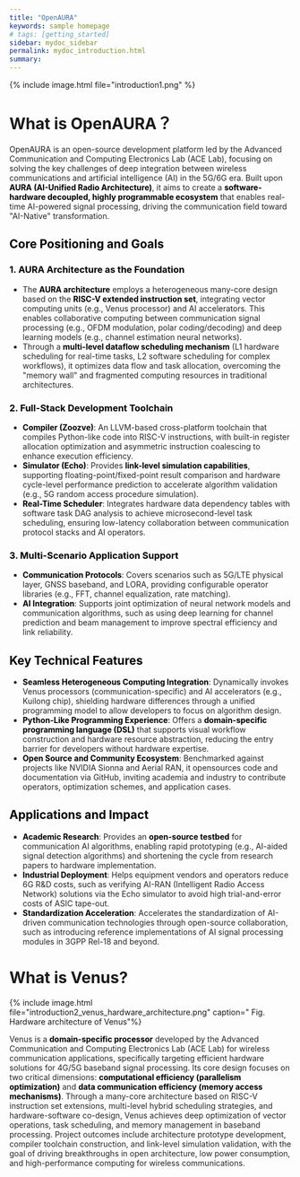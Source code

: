 ```yaml
---
title: "OpenAURA"
keywords: sample homepage
# tags: [getting_started]
sidebar: mydoc_sidebar
permalink: mydoc_introduction.html
summary:  
---
```




{% include image.html file="introduction1.png" %}

# What is OpenAURA？

OpenAURA<font style="color:rgba(0, 0, 0, 0.85) !important;"> is an open-source development platform led by the Advanced Communication and Computing Electronics Lab (ACE Lab), focusing on solving the key challenges of deep integration between wireless communications and artificial intelligence (AI) in the 5G/6G era. Built upon </font>**<font style="color:rgb(0, 0, 0) !important;">AURA (AI-Unified Radio Architecture)</font>**<font style="color:rgba(0, 0, 0, 0.85) !important;">, it aims to create a </font>**<font style="color:rgb(0, 0, 0) !important;">software-hardware decoupled, highly programmable ecosystem</font>**<font style="color:rgba(0, 0, 0, 0.85) !important;"> that enables real-time AI-powered signal processing, driving the communication field toward "AI-Native" transformation.</font>

## <font style="color:rgb(0, 0, 0) !important;">Core Positioning and Goals</font>

### <font style="color:rgb(0, 0, 0) !important;">1. AURA Architecture as the Foundation</font>

* <font style="color:rgba(0, 0, 0, 0.85) !important;">The </font>**<font style="color:rgb(0, 0, 0) !important;">AURA architecture</font>**<font style="color:rgba(0, 0, 0, 0.85) !important;"> employs a heterogeneous many-core design based on the </font>**<font style="color:rgb(0, 0, 0) !important;">RISC-V extended instruction set</font>**<font style="color:rgba(0, 0, 0, 0.85) !important;">, integrating vector computing units (e.g., Venus processor) and AI accelerators. This enables collaborative computing between communication signal processing (e.g., OFDM modulation, polar coding/decoding) and deep learning models (e.g., channel estimation neural networks).</font>
* <font style="color:rgba(0, 0, 0, 0.85) !important;">Through a </font>**<font style="color:rgb(0, 0, 0) !important;">multi-level dataflow scheduling mechanism</font>**<font style="color:rgba(0, 0, 0, 0.85) !important;"> (L1 hardware scheduling for real-time tasks, L2 software scheduling for complex workflows), it optimizes data flow and task allocation, overcoming the "memory wall" and fragmented computing resources in traditional architectures.</font>

### <font style="color:rgb(0, 0, 0) !important;">2. Full-Stack Development Toolchain</font>

* **<font style="color:rgb(0, 0, 0) !important;">Compiler (Zoozve)</font>**<font style="color:rgba(0, 0, 0, 0.85) !important;">: An LLVM-based cross-platform toolchain that compiles Python-like code into RISC-V instructions, with built-in register allocation optimization and asymmetric instruction coalescing to enhance execution efficiency.</font>
* **<font style="color:rgb(0, 0, 0) !important;">Simulator (Echo)</font>**<font style="color:rgba(0, 0, 0, 0.85) !important;">: Provides </font>**<font style="color:rgb(0, 0, 0) !important;">link-level simulation capabilities</font>**<font style="color:rgba(0, 0, 0, 0.85) !important;">, supporting floating-point/fixed-point result comparison and hardware cycle-level performance prediction to accelerate algorithm validation (e.g., 5G random access procedure simulation).</font>
* **<font style="color:rgb(0, 0, 0) !important;">Real-Time Scheduler</font>**<font style="color:rgba(0, 0, 0, 0.85) !important;">: Integrates hardware data dependency tables with software task DAG analysis to achieve microsecond-level task scheduling, ensuring low-latency collaboration between communication protocol stacks and AI operators.</font>

### <font style="color:rgb(0, 0, 0) !important;">3. Multi-Scenario Application Support</font>

* **<font style="color:rgb(0, 0, 0) !important;">Communication Protocols</font>**<font style="color:rgba(0, 0, 0, 0.85) !important;">: Covers scenarios such as 5G/LTE physical layer, GNSS baseband, and LORA, providing configurable operator libraries (e.g., FFT, channel equalization, rate matching).</font>
* **<font style="color:rgb(0, 0, 0) !important;">AI Integration</font>**<font style="color:rgba(0, 0, 0, 0.85) !important;">: Supports joint optimization of neural network models and communication algorithms, such as using deep learning for channel prediction and beam management to improve spectral efficiency and link reliability.</font>

## <font style="color:rgb(0, 0, 0) !important;">Key Technical Features</font>

* **<font style="color:rgb(0, 0, 0) !important;">Seamless Heterogeneous Computing Integration</font>**<font style="color:rgba(0, 0, 0, 0.85) !important;">: Dynamically invokes Venus processors (communication-specific) and AI accelerators (e.g., Kuilong chip), shielding hardware differences through a unified programming model to allow developers to focus on algorithm design.</font>
* **<font style="color:rgb(0, 0, 0) !important;">Python-Like Programming Experience</font>**<font style="color:rgba(0, 0, 0, 0.85) !important;">: Offers a</font><font style="color:rgba(0, 0, 0, 0.85) !important;"> </font>**<font style="color:rgb(0, 0, 0) !important;">domain-specific programming language (DSL)</font>**<font style="color:rgba(0, 0, 0, 0.85) !important;"> </font><font style="color:rgba(0, 0, 0, 0.85) !important;">that supports visual workflow construction and hardware resource abstraction, reducing the entry barrier for developers without hardware expertise.</font>
* **<font style="color:rgb(0, 0, 0) !important;">Open Source and Community Ecosystem</font>**<font style="color:rgba(0, 0, 0, 0.85) !important;">: Benchmarked against projects like NVIDIA Sionna and Aerial RAN, it opensources code and documentation via GitHub, inviting academia and industry to contribute operators, optimization schemes, and application cases.</font>

## <font style="color:rgb(0, 0, 0) !important;">Applications and Impact</font>

* **<font style="color:rgb(0, 0, 0) !important;">Academic Research</font>**<font style="color:rgba(0, 0, 0, 0.85) !important;">: Provides an</font><font style="color:rgba(0, 0, 0, 0.85) !important;"> </font>**<font style="color:rgb(0, 0, 0) !important;">open-source testbed</font>**<font style="color:rgba(0, 0, 0, 0.85) !important;"> </font><font style="color:rgba(0, 0, 0, 0.85) !important;">for communication AI algorithms, enabling rapid prototyping (e.g., AI-aided signal detection algorithms) and shortening the cycle from research papers to hardware implementation.</font>
* **<font style="color:rgb(0, 0, 0) !important;">Industrial Deployment</font>**<font style="color:rgba(0, 0, 0, 0.85) !important;">: Helps equipment vendors and operators reduce 6G R&D costs, such as verifying AI-RAN (Intelligent Radio Access Network) solutions via the Echo simulator to avoid high trial-and-error costs of ASIC tape-out.</font>
* **<font style="color:rgb(0, 0, 0) !important;">Standardization Acceleration</font>**<font style="color:rgba(0, 0, 0, 0.85) !important;">: Accelerates the standardization of AI-driven communication technologies through open-source collaboration, such as introducing reference implementations of AI signal processing modules in 3GPP Rel-18 and beyond.</font>

# What is Venus?

{% include image.html file="introduction2_venus_hardware_architecture.png" caption=" Fig. Hardware architecture of Venus"%}

<font style="color:rgba(0, 0, 0, 0.85) !important;">Venus is a </font>**<font style="color:rgb(0, 0, 0) !important;">domain-specific processor</font>**<font style="color:rgba(0, 0, 0, 0.85) !important;"> developed by the Advanced Communication and Computing Electronics Lab (ACE Lab) for wireless communication applications, specifically targeting efficient hardware solutions for 4G/5G baseband signal processing. Its core design focuses on two critical dimensions: </font>**<font style="color:rgb(0, 0, 0) !important;">computational efficiency (parallelism optimization)</font>**<font style="color:rgba(0, 0, 0, 0.85) !important;"> and </font>**<font style="color:rgb(0, 0, 0) !important;">data communication efficiency (memory access mechanisms)</font>**<font style="color:rgba(0, 0, 0, 0.85) !important;">. Through a many-core architecture based on RISC-V instruction set extensions, multi-level hybrid scheduling strategies, and hardware-software co-design, Venus achieves deep optimization of vector operations, task scheduling, and memory management in baseband processing. Project outcomes include architecture prototype development, compiler toolchain construction, and link-level simulation validation, with the goal of driving breakthroughs in open architecture, low power consumption, and high-performance computing for wireless communications.</font>

<font style="color:rgba(0, 0, 0, 0.85) !important;"></font>

<font style="color:rgba(0, 0, 0, 0.85) !important;"></font>

<font style="color:rgba(0, 0, 0, 0.85) !important;"></font>

<font style="color:rgba(0, 0, 0, 0.85) !important;"></font>
